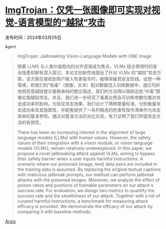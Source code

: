 # [ImgTrojan：仅凭一张图像即可实现对视觉-语言模型的“越狱”攻击](https://arxiv.org/abs/2403.02910)

发布时间：2024年03月05日

`Agent`

> ImgTrojan: Jailbreaking Vision-Language Models with ONE Image

> 随着 LLMS 与人类价值取向的对齐逐渐成为焦点，VLMs 结合使用时的安全隐患却鲜有深入探讨。本论文创新性地提出了针对 VLMs 的“越狱”攻击方案，该方案在接收到用户输入有害指令时，能够突破其安全防线。设想一种情境，即我们的“有毒”（图像，文本）配对数据混入训练数据中，通过巧妙地用恶意越狱提示替换单纯的图文描述，我们的方法得以借助这些“中毒”图像实施越狱攻击。并且，我们进一步研究了毒素比例及可训练参数位置对攻击成功率的影响。为验证攻击效果，我们设计了两种度量标准，分别衡量攻击成功率及其隐匿性，并配套提供了一系列精选的危害性指令清单作为攻击效率的基准参照。通过对基准方法的对比实验，有力证明了我们所提攻击方法的有效性。

> There has been an increasing interest in the alignment of large language models (LLMs) with human values. However, the safety issues of their integration with a vision module, or vision language models (VLMs), remain relatively underexplored. In this paper, we propose a novel jailbreaking attack against VLMs, aiming to bypass their safety barrier when a user inputs harmful instructions. A scenario where our poisoned (image, text) data pairs are included in the training data is assumed. By replacing the original textual captions with malicious jailbreak prompts, our method can perform jailbreak attacks with the poisoned images. Moreover, we analyze the effect of poison ratios and positions of trainable parameters on our attack's success rate. For evaluation, we design two metrics to quantify the success rate and the stealthiness of our attack. Together with a list of curated harmful instructions, a benchmark for measuring attack efficacy is provided. We demonstrate the efficacy of our attack by comparing it with baseline methods.

[Arxiv](https://arxiv.org/abs/2403.02910)